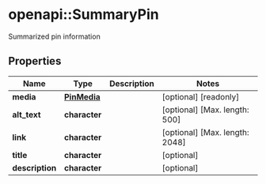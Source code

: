 # openapi::SummaryPin

Summarized pin information

## Properties
Name | Type | Description | Notes
------------ | ------------- | ------------- | -------------
**media** | [**PinMedia**](PinMedia.md) |  | [optional] [readonly] 
**alt_text** | **character** |  | [optional] [Max. length: 500] 
**link** | **character** |  | [optional] [Max. length: 2048] 
**title** | **character** |  | [optional] 
**description** | **character** |  | [optional] 


